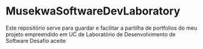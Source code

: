 # MusekwaSoftwareDevLaboratory
Este repositório serve para guardar e facilitar a partilha de portfolios do meu projeto empreendido em UC de Laboratório de Desenvolvimento de Software
Desafio aceite
